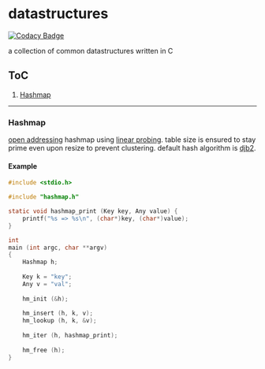 # datastructures

[![Codacy Badge](https://api.codacy.com/project/badge/Grade/fdc6b14a60ab4307b0a04471832acbbe)](https://www.codacy.com/app/off-world/datastructures?utm_source=github.com&amp;utm_medium=referral&amp;utm_content=off-world/datastructures&amp;utm_campaign=Badge_Grade)

a collection of common datastructures written in C


## ToC

1. [Hashmap](#hashmap)

___

### Hashmap

[open addressing](https://en.wikipedia.org/wiki/Open_addressing) hashmap using [linear probing](https://en.wikipedia.org/wiki/Linear_probing). table size is ensured to stay prime even upon resize to prevent clustering. default hash algorithm is [djb2](http://www.cse.yorku.ca/~oz/hash.html).

#### Example

```C
#include <stdio.h>

#include "hashmap.h"

static void hashmap_print (Key key, Any value) {
    printf("%s => %s\n", (char*)key, (char*)value);
}

int
main (int argc, char **argv)
{
    Hashmap h;
    
    Key k = "key";
    Any v = "val";
    
    hm_init (&h);
    
    hm_insert (h, k, v);
    hm_lookup (h, k, &v);
    
    hm_iter (h, hashmap_print);
    
    hm_free (h);
}
```
